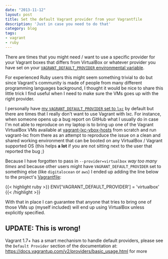 ```yaml
---
date: "2013-11-12"
layout: post
title: Set the default Vagrant provider from your Vagrantfile
description: 'Just in case you need to do that'
category: blog
tags:
- vagrant
- ruby
---
```


There are times that you might need / want to use a specific provider for your
Vagrant boxes that differs from VirtualBox or whatever provider you have set on
your [`VAGRANT_DEFAULT_PROVIDER` environmental variable](http://docs.vagrantup.com/v2/providers/default.html).

For experienced Ruby users this might seem something trivial to do but since
Vagrant's community is made of people from many different programming languages
background, I thought it would be nice to share this little trick I find useful
when I need to make sure the VMs goes up with the right provider.

I personally have [my `VAGRANT_DEFAULT_PROVIDER` set to `lxc`](https://github.com/fgrehm/dotfiles/blob/master/bash/exports#L7)
by default but there are times that I really don't want to use Vagrant with lxc.
For instance, when someone opens up a bug report on GitHub what I usually do in case
I'm not able to reproduce on my laptop is to bring up one of the Vagrant VirtualBox
VMs available at [vagrant-lxc-vbox-hosts](https://github.com/fgrehm/vagrant-lxc-vbox-hosts)
from scratch and run vagrant-lxc from there as an attempt to reproduce the issue on
a clean and shared working environment that can be booted on any VirtualBox / Vagrant
supported OS (this helps **a lot** if you are not sitting next to the user that
reported the bug ;)

Because I have forgotten to pass in `--provider=virtualbox` _way too many times_
and because other users might have `VAGRANT_DEFAULT_PROVIDER` set to something else
(like `digitalocean` or `aws`) I ended up adding the line below to the project's
[Vagrantfile](https://github.com/fgrehm/vagrant-lxc-vbox-hosts/blob/master/Vagrantfile#L6):

{{< highlight ruby >}}
ENV['VAGRANT_DEFAULT_PROVIDER'] = 'virtualbox'
{{< /highlight >}}

With that in place I can guarantee that anyone that tries to bring one of those
VMs up (myself included) will end up using VirtualBox unless explicitly specified.


## UPDATE: This is wrong!

Vagrant 1.7+ has a smart mechanism to handle default providers, please see the
`Default Provider` section of the documentation at: https://docs.vagrantup.com/v2/providers/basic_usage.html
for more
